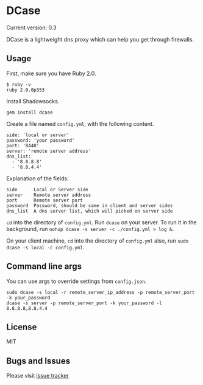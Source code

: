 DCase
=====

Current version: 0.3

DCase is a lightweight dns proxy which can help you get through firewalls.

Usage
-----------

First, make sure you have Ruby 2.0.

    $ ruby -v
    ruby 2.0.0p353

Install Shadowsocks.

    gem install dcase

Create a file named `config.yml`, with the following content.

    side: 'local or server'
    password: 'your password'
    port: '8440'
    server: 'remote server address'
    dns_list:
      - '8.8.8.8'
      - '8.8.4.4'

Explanation of the fields:

    side      Local or Server side
    server    Remote server address
    port      Remote server port
    password  Password, should be same in client and server sides
    dns_list  A dns server list, which will picked on server side

`cd` into the directory of `config.yml`. Run `dcase` on your server. To run it in the background, run
`nohup dcase -s server -c ./config.yml > log &`.

On your client machine, `cd` into the directory of `config.yml` also, run `sudo dcase -s local -c config.yml`.

Command line args
------------------

You can use args to override settings from `config.json`.

    sudo dcase -s local -r remote_server_ip_address -p remote_server_port -k your_password
    dcase -s server -p remote_server_port -k your_password -l 8.8.8.8,8.8.4.4

License
-------
MIT

Bugs and Issues
----------------
Please visit [issue tracker](https://github.com/Sen/DCase/issues?state=open)
